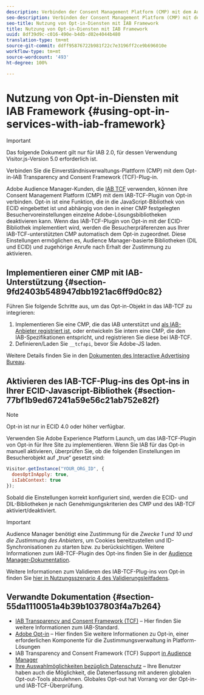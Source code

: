 ```yaml
---
description: Verbinden der Consent Management Platform (CMP) mit dem Audience Manager-Plugin der Opt-in-Funktion für das IAB Transparency and Consent Framework (TCF).
seo-description: Verbinden der Consent Management Platform (CMP) mit dem Audience Manager-Plugin für IAB Transparency and Consent Framework (TCF).
seo-title: Nutzung von Opt-in-Diensten mit IAB Framework
title: Nutzung von Opt-in-Diensten mit IAB Framework
uuid: 8df39d9c-c016-490e-b4db-d02e4044b480
translation-type: tm+mt
source-git-commit: ddff95876722b981f22c7e3196ff2ce9b696010e
workflow-type: tm+mt
source-wordcount: '493'
ht-degree: 100%

---
```



# Nutzung von Opt-in-Diensten mit IAB Framework {#using-opt-in-services-with-iab-framework}

>[!IMPORTANT]
>
>Das folgende Dokument gilt nur für IAB 2.0, für dessen Verwendung Visitor.js-Version 5.0 erforderlich ist.

Verbinden Sie die Einverständnisverwaltungs-Plattform (CMP) mit dem Opt-in-IAB Transparency and Consent Framework (TCF)-Plug-in.

Adobe Audience Manager-Kunden, die [IAB TCF](https://iabtechlab.com/standards/gdpr-transparency-and-consent-framework/) verwenden, können ihre Consent Management Platform (CMP) mit dem IAB-TCF-Plugin von Opt-in verbinden. Opt-in ist eine Funktion, die in die JavaScript-Bibliothek von ECID eingebettet ist und abhängig von den in einer CMP festgelegten Besuchervoreinstellungen einzelne Adobe-Lösungsbibliotheken deaktivieren kann. Wenn das IAB-TCF-Plugin von Opt-in mit der ECID-Bibliothek implementiert wird, werden die Besucherpräferenzen aus Ihrer IAB-TCF-unterstützten CMP automatisch dem Opt-in zugeordnet. Diese Einstellungen ermöglichen es, Audience Manager-basierte Bibliotheken (DIL und ECID) und zugehörige Anrufe nach Erhalt der Zustimmung zu aktivieren.

## Implementieren einer CMP mit IAB-Unterstützung {#section-9fd2403b548947dbb1921ac6ff9d0c82}

Führen Sie folgende Schritte aus, um das Opt-in-Objekt in das IAB-TCF zu integrieren:

1. Implementieren Sie eine CMP, die das IAB unterstützt und [als IAB-Anbieter registriert ist](https://vendorlist.consensu.org/vendorlist.json), oder entwickeln Sie intern eine CMP, die den IAB-Spezifikationen entspricht, und registrieren Sie diese bei IAB-TCF.
1. Definieren/Laden Sie `__tcfapi`, bevor Sie Adobe-JS laden.

Weitere Details finden Sie in den [Dokumenten des Interactive Advertising Bureau](https://github.com/InteractiveAdvertisingBureau/GDPR-Transparency-and-Consent-Framework/blob/master/TCFv2/TCF-Implementation-Guidelines.md).

## Aktivieren des IAB-TCF-Plug-ins des Opt-ins in Ihrer ECID-Javascript-Bibliothek {#section-77bf1b9ed67241a59e56c21ab752e82f}

>[!NOTE]
>
>Opt-in ist nur in ECID 4.0 oder höher verfügbar.

Verwenden Sie Adobe Experience Platform Launch, um das IAB-TCF-Plugin von Opt-in für Ihre Site zu implementieren. Wenn Sie IAB für das Opt-in manuell aktivieren, überprüfen Sie, ob die folgenden Einstellungen im Besucherobjekt auf „true“ gesetzt sind:

```javascript
Visitor.getInstance("YOUR_ORG_ID", {  
  doesOptInApply: true,
  isIabContext: true
});
```

Sobald die Einstellungen korrekt konfiguriert sind, werden die ECID- und DIL-Bibliotheken je nach Genehmigungskriterien des CMP und des IAB-TCF aktiviert/deaktiviert.

>[!IMPORTANT]
>
>Audience Manager benötigt eine Zustimmung für die *Zwecke 1 und 10 und die Zustimmung des Anbieters*, um Cookies bereitzustellen und ID-Synchronisationen zu starten bzw. zu berücksichtigen. Weitere Informationen zum IAB-TCF-Plugin des Opt-ins finden Sie in der [Audience Manager-Dokumentation](https://docs.adobe.com/content/help/de-DE/audience-manager/user-guide/overview/data-privacy/consent-management/aam-iab-plugin.html).

Weitere Informationen zum Validieren des IAB-TCF-Plug-ins von Opt-in finden Sie [hier in Nutzungsszenario 4 des Validierungsleitfadens](../../implementation-guides/opt-in-service/testing-optin-and-iab-plugin.md#section-ca5c6f92fbdf4fd29b4acb6b644efbd0).

## Verwandte Dokumentation {#section-55da1110051a4b39b1037803f4a7b264}

* [IAB Transparency and Consent Framework (TCF)](https://iabtechlab.com/standards/gdpr-transparency-and-consent-framework/) – Hier finden Sie weitere Informationen zum IAB-Standard.
* [Adobe Opt-in](../../implementation-guides/opt-in-service/optin-overview.md#concept-f9b5db0d27a245fbadd3e19162319360) – Hier finden Sie weitere Informationen zu Opt-in, einer erforderlichen Komponente für die Zustimmungsverwaltung in Platform-Lösungen
* IAB Transparency and Consent Framework (TCF) Support [in Audience Manager](https://docs.adobe.com/content/help/de-DE/audience-manager/user-guide/overview/data-privacy/consent-management/aam-iab-plugin.html)
* [Ihre Auswahlmöglichkeiten bezüglich Datenschutz](https://www.adobe.com/de/privacy/opt-out.html#customeruse) – Ihre Benutzer haben auch die Möglichkeit, die Datenerfassung mit anderen globalen Opt-out-Tools abzulehnen. Globales Opt-out hat Vorrang vor der Opt-in- und IAB-TCF-Überprüfung.